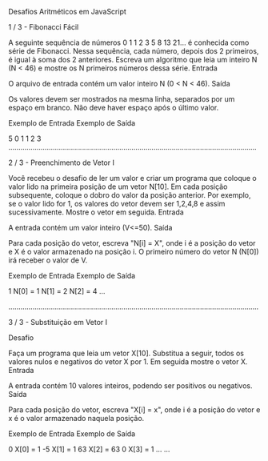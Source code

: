 Desafios Aritméticos em JavaScript

1 / 3 - Fibonacci Fácil

A seguinte sequência de números 0 1 1 2 3 5 8 13 21... é conhecida como série de Fibonacci. Nessa sequência, cada número, depois dos 2 primeiros, é igual à soma dos 2 anteriores. Escreva um algoritmo que leia um inteiro N (N < 46) e mostre os N primeiros números dessa série.
Entrada

O arquivo de entrada contém um valor inteiro N (0 < N < 46).
Saída

Os valores devem ser mostrados na mesma linha, separados por um espaço em branco. Não deve haver espaço após o último valor.
 
Exemplo de Entrada 	Exemplo de Saída

5                      0 1 1 2 3
...........................................................................................................................

2 / 3 - Preenchimento de Vetor I


Você recebeu o desafio de ler um valor e criar um programa que coloque o valor lido na primeira posição de um vetor N[10]. Em cada posição subsequente, coloque o dobro do valor da posição anterior. Por exemplo, se o valor lido for 1, os valores do vetor devem ser 1,2,4,8 e assim sucessivamente. Mostre o vetor em seguida.
Entrada

A entrada contém um valor inteiro (V<=50).
Saída

Para cada posição do vetor, escreva "N[i] = X", onde i é a posição do vetor e X é o valor armazenado na posição i. O primeiro número do vetor N (N[0]) irá receber o valor de V.
 
Exemplo de Entrada 	Exemplo de Saída

1                       N[0] = 1
                        N[1] = 2
						N[2] = 4
						...

............................................................................................................................

3 / 3 - Substituição em Vetor I


Desafio

Faça um programa que leia um vetor X[10]. Substitua a seguir, todos os valores nulos e negativos do vetor X por 1. Em seguida mostre o vetor X.
Entrada

A entrada contém 10 valores inteiros, podendo ser positivos ou negativos.
Saída

Para cada posição do vetor, escreva "X[i] = x", onde i é a posição do vetor e x é o valor armazenado naquela posição.
 
Exemplo de Entrada 	Exemplo de Saída

0						X[0] = 1
-5						X[1] = 1
63						X[2] = 63
0						X[3] = 1
...						...
	
